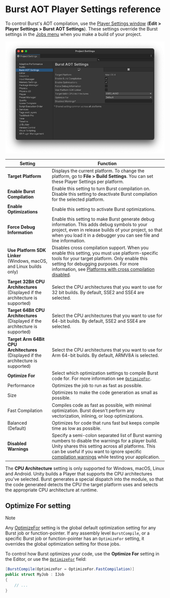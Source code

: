 # Burst AOT Player Settings reference

To control Burst's AOT compilation, use the [Player Settings window](https://docs.unity3d.com/Manual/class-PlayerSettings.html) (**Edit &gt; Player Settings &gt; Burst AOT Settings**). These settings override the Burst settings in the [Jobs menu](editor-burst-menu.md) when you make a build of your project.

![Burst AOT Settings](images/burst_aot_settings.png)

|**Setting**|**Function**|
|---|---|
|**Target Platform**| Displays the current platform. To change the platform, go to **File &gt; Build Settings**. You can set these Player Settings per platform.|
|**Enable Burst Compilation**| Enable this setting to turn Burst compilation on. Disable this setting to deactivate Burst compilation for the selected platform.|
|**Enable Optimizations**| Enable this setting to activate Burst optimizations.|
|**Force Debug Information**| Enable this setting to make Burst generate debug information. This adds debug symbols to your project, even in release builds of your project, so that when you load it in a debugger you can see file and line information.|
|**Use Platform SDK Linker**<br/>(Windows, macOS, and Linux builds only)| Disables cross compilation support. When you enable this setting, you must use platform-specific tools for your target platform. Only enable this setting for debugging purposes. For more information, see [Platforms with cross compilation disabled](building-projects.md#cross-compilation).|
|**Target 32Bit CPU Architectures**<br/>(Displayed if the architecture is supported)| Select the CPU architectures that you want to use for 32 bit builds. By default, SSE2 and SSE4 are selected.|
|**Target 64Bit CPU Architectures**<br/>(Displayed if the architecture is supported)| Select the CPU architectures that you want to use for 64-bit builds. By default, SSE2 and SSE4 are selected.|
|**Target Arm 64Bit CPU Architectures**<br/>(Displayed if the architecture is supported)| Select the CPU architectures that you want to use for Arm 64-bit builds. By default, ARMV8A is selected.|
|**Optimize For**| Select which optimization settings to compile Burst code for. For more information see [`OptimizeFor`](xref:Unity.Burst.OptimizeFor).|
|Performance|Optimizes the job to run as fast as possible.|
|Size|Optimizes to make the code generation as small as possible.|
|Fast Compilation|Compiles code as fast as possible, with minimal optimization. Burst doesn't perform any  vectorization, inlining, or loop optimizations. |
|Balanced</br>(Default)|Optimizes for code that runs fast but keeps compile time as low as possible.|
|**Disabled Warnings**| Specify a semi-colon separated list of Burst warning numbers to disable the warnings for a player build. Unity shares this setting across all platforms. This can be useful if you want to ignore specific [compilation warnings](compilation-warnings.md) while testing your application. |

The **CPU Architecture** setting is only supported for Windows, macOS, Linux and Android. Unity builds a Player that supports the CPU architectures you've selected. Burst generates a special dispatch into the module, so that the code generated detects the CPU the target platform uses and selects the appropriate CPU architecture at runtime.

## Optimize For setting

>[!NOTE]
>Any [OptimizeFor](xref:Unity.Burst.OptimizeFor) setting is the global default optimization setting for any Burst job or function-pointer. If any assembly level `BurstCompile`, or a specific Burst job or function-pointer has an `OptimizeFor` setting, it overrides the global optimization setting for those jobs.

To control how Burst optimizes your code, use the **Optimize For** setting in the Editor, or use the [`OptimizeFor`](xref:Unity.Burst.OptimizeFor) field:

```c#
[BurstCompile(OptimizeFor = OptimizeFor.FastCompilation)]
public struct MyJob : IJob
{
    // ...
}
```